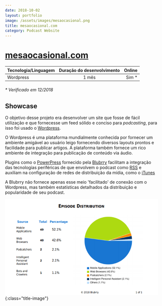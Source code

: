 ```yaml
---
date: 2018-10-02
layout: portfolio
image: /assets/images/mesaocasional.png
title: mesaocasional.com
category: Podcast Website
---
```


# [mesaocasional.com](http://mesaocasional.com/)

| Tecnologia/Linguagem | Duração do desenvolvimento | Online |
| -------------------- |:--------------------------:| ------:|
| Wordpress            | 1 mês                      | Sim *  |
###### * Verificado em 12/2018

## Showcase 

O objetivo desse projeto era desenvolver um site que fosse de fácil utilização e que fornecesse um feed sólido e conciso para _podcasting_, para isso foi usado o [Wordpress](https://br.wordpress.com/).

O Wordpress é uma plataforma mundialmente conhecida por fornecer um ambiente amigável ao usuário leigo fornecendo diversos layouts prontos e facilidade para publicar artigos. A plataforma também fornece um rico ambiente de integração para publicação de conteúdo via áudio. 

Plugins como o [PowerPress](https://create.blubrry.com/resources/powerpress/) fornecido pela [Blubrry](https://www.blubrry.com/) facilitam a integração das tecnologias periféricas de que envolvem o podcast como [RSS](https://pt.wikipedia.org/wiki/RSS) e auxiliam na configuração de redes de distribuição da mídia, como o [iTunes](https://www.apple.com/br/itunes/)

A Blubrry não fornece apenas esse meio 'facilitado' de conexão com o Wordpress, mas também estatísticas detalhados da distribuição e popularidade de seu podcast. 

![Blubrry](/assets/images/blbry.png){:class="title-image"}


